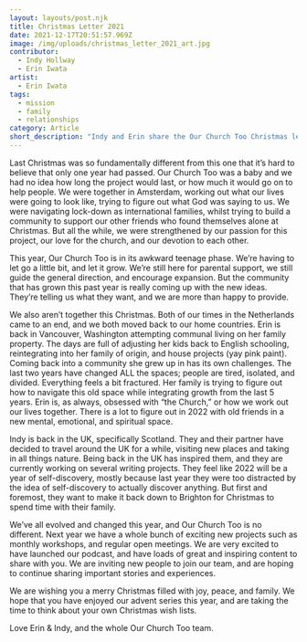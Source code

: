 ```yaml
---
layout: layouts/post.njk
title: Christmas Letter 2021
date: 2021-12-17T20:51:57.969Z
image: /img/uploads/christmas_letter_2021_art.jpg
contributor:
  - Indy Hollway
  - Erin Iwata
artist:
  - Erin Iwata
tags:
  - mission
  - family
  - relationships
category: Article
short_description: "Indy and Erin share the Our Church Too Christmas letter from them to you. "
---
```

Last Christmas was so fundamentally different from this one that it’s hard to believe that only one year had passed. Our Church Too was a baby and we had no idea how long the project would last, or how much it would go on to help people. We were together in Amsterdam, working out what our lives were going to look like, trying to figure out what God was saying to us. We were navigating lock-down as international families, whilst trying to build a community to support our other friends who found themselves alone at Christmas. But all the while, we were strengthened by our passion for this project, our love for the church, and our devotion to each other. 

This year, Our Church Too is in its awkward teenage phase. We’re having to let go a little bit, and let it grow. We’re still here for parental support, we still guide the general direction, and encourage expansion. But the community that has grown this past year is really coming up with the new ideas. They’re telling us what they want, and we are more than happy to provide. 

We also aren’t together this Christmas. Both of our times in the Netherlands came to an end, and we both moved back to our home countries. Erin is back in Vancouver, Washington attempting communal living on her family property. The days are full of adjusting her kids back to English schooling, reintegrating into her family of origin, and house projects (yay pink paint). Coming back into a community she grew up in has its own challenges. The last two years have changed ALL the spaces; people are tired, isolated, and divided. Everything feels a bit fractured. Her family is trying to figure out how to navigate this old space while integrating growth from the last 5 years. Erin is, as always, obsessed with “the Church,” or how we work out our lives together. There is a lot to figure out in 2022 with old friends in a new mental, emotional, and spiritual space. 

Indy is back in the UK, specifically Scotland. They and their partner have decided to travel around the UK for a while, visiting new places and taking in all things nature. Being back in the UK has inspired them, and they are currently working on several writing projects. They feel like 2022 will be a year of self-discovery, mostly because last year they were too distracted by the idea of self-discovery to actually discover anything. But first and foremost, they want to make it back down to Brighton for Christmas to spend time with their family. 

We’ve all evolved and changed this year, and Our Church Too is no different. Next year we have a whole bunch of exciting new projects such as monthly workshops, and regular open meetings. We are very excited to have launched our podcast, and have loads of great and inspiring content to share with you. We are inviting new people to join our team, and are hoping to continue sharing important stories and experiences. 

We are wishing you a merry Christmas filled with joy, peace, and family. We hope that you have enjoyed our advent series this year, and are taking the time to think about your own Christmas wish lists. 

Love Erin & Indy, and the whole Our Church Too team.